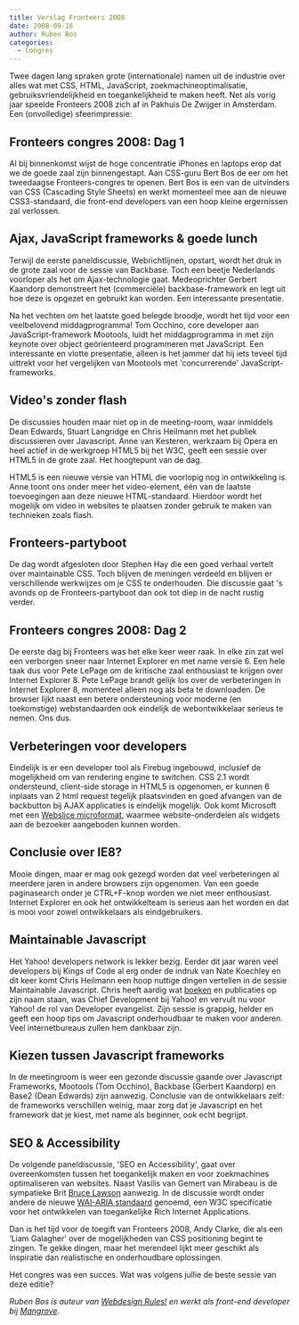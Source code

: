 ```yaml
---
title: Verslag Fronteers 2008
date: 2008-09-16
author: Ruben Bos
categories: 
  - Congres
---
```

Twee dagen lang spraken grote (internationale) namen uit de industrie over alles wat met CSS, HTML, JavaScript, zoekmachineoptimalisatie, gebruiksvriendelijkheid en toegankelijkheid te maken heeft. Net als vorig jaar speelde Fronteers 2008 zich af in Pakhuis De Zwijger in Amsterdam. Een (onvolledige) sfeerimpressie:

## Fronteers congres 2008: Dag 1

Al bij binnenkomst wijst de hoge concentratie iPhones en laptops erop dat we de goede zaal zijn binnengestapt. Aan CSS-guru Bert Bos de eer om het tweedaagse Fronteers-congres te openen. Bert Bos is een van de uitvinders van CSS (Cascading Style Sheets) en werkt momenteel mee aan de nieuwe CSS3-standaard, die front-end developers van een hoop kleine ergernissen zal verlossen.

## Ajax, JavaScript frameworks & goede lunch

Terwijl de eerste paneldiscussie, Webrichtlijnen, opstart, wordt het druk in de grote zaal voor de sessie van Backbase. Toch een beetje Nederlands voorloper als het om Ajax-technologie gaat. Medeoprichter Gerbert Kaandorp demonstreert het (commerciële) backbase-framework en legt uit hoe deze is opgezet en gebruikt kan worden. Een interessante presentatie.

Na het vechten om het laatste goed belegde broodje, wordt het tijd voor een veelbelovend middagprogramma! Tom Occhino, core developer aan JavaScript-framework Mootools, luidt het middagprogramma in met zijn keynote over object geörienteerd programmeren met JavaScript. Een interessante en vlotte presentatie, alleen is het jammer dat hij iets teveel tijd uittrekt voor het vergelijken van Mootools met 'concurrerende' JavaScript-frameworks.

## Video's zonder flash

De discussies houden maar niet op in de meeting-room,  waar inmiddels Dean Edwards, Stuart Langridge en Chris Heilmann met het publiek discussieren over Javascript. Anne van Kesteren, werkzaam bij Opera en heel actief in de werkgroep HTML5 bij het W3C, geeft een sessie over HTML5 in de grote zaal. Het hoogtepunt van de dag.  

HTML5 is een nieuwe versie van HTML die voorlopig nog in ontwikkeling is. Anne toont ons onder meer het video-element, één van de laatste toevoegingen aan deze nieuwe HTML-standaard. Hierdoor wordt het mogelijk om video in websites te plaatsen zonder gebruik te maken van technieken zoals flash.

## Fronteers-partyboot

De dag wordt afgesloten door Stephen Hay die een goed verhaal vertelt over maintainable CSS. Toch blijven de meningen verdeeld en blijven er verschillende werkwijzes om je CSS te onderhouden. Die discussie gaat 's avonds op de Fronteers-partyboot dan ook tot diep in de nacht rustig verder.

## Fronteers congres 2008: Dag 2

De eerste dag bij Fronteers was het elke keer weer raak. In elke zin zat wel een verborgen sneer naar Internet Explorer en met name versie 6. Een hele taak dus voor Pete LePage om de kritische zaal enthousiast te krijgen over Internet Explorer 8. Pete LePage brandt gelijk los over de verbeteringen in Internet Explorer 8, momenteel alleen nog als beta te downloaden. De browser lijkt naast een betere ondersteuning voor moderne (en toekomstige) webstandaarden ook eindelijk de webontwikkelaar serieus te nemen. Ons dus.

## Verbeteringen voor developers

Eindelijk is er een developer tool als Firebug ingebouwd, inclusief de mogelijkheid om van rendering engine te switchen. CSS 2.1 wordt ondersteund, client-side storage in HTML5 is opgenomen, er kunnen 6 inplaats van 2 html request tegelijk plaatsvinden en goed afvangen van de backbutton bij AJAX applicaties is eindelijk mogelijk. Ook komt Microsoft met een [Webslice microformat](http://msdn.microsoft.com/en-us/library/cc196992.aspx), waarmee website-onderdelen als widgets aan de bezoeker aangeboden kunnen worden.

## Conclusie over IE8? 

Mooie dingen, maar er mag ook gezegd worden dat veel verbeteringen al meerdere jaren in andere browsers zijn opgenomen. Van een goede paginasearch onder je CTRL+F-knop worden we niet meer enthousiast. Internet Explorer en ook het ontwikkelteam is serieus aan het worden en dat is mooi voor zowel ontwikkelaars als eindgebruikers.

## Maintainable Javascript

Het Yahoo! developers network is lekker bezig. Eerder dit jaar waren veel developers bij Kings of Code al erg onder de indruk van Nate Koechley en dit keer komt Chris Heilmann een hoop nuttige dingen vertellen in de sessie Maintainable Javascript. Chris heeft aardig wat [boeken](http://www.wait-till-i.com/books/) en publicaties op zijn naam staan, was Chief Development bij Yahoo! en vervult nu voor Yahoo! de rol van Developer evangelist. Zijn sessie is grappig, helder en geeft een hoop tips om Javascript onderhoudbaar te maken voor anderen. Veel internetbureaus zullen hem dankbaar zijn.

## Kiezen tussen Javascript frameworks

In de meetingroom is weer een gezonde discussie gaande over Javascript Frameworks, Mootools (Tom Occhino), Backbase (Gerbert Kaandorp) en Base2 (Dean Edwards) zijn aanwezig. Conclusie van de ontwikkelaars zelf: de frameworks verschillen weinig, maar zorg dat je Javascript en het framework dat je kiest, met name als beginner, ook echt begrijpt.

## SEO & Accessibility

De volgende paneldiscussie, 'SEO en Accessibility', gaat over overeenkomsten tussen het toegankelijk maken en voor zoekmachines optimaliseren van websites. Naast Vasilis van Gemert van Mirabeau is de sympatieke Brit [Bruce Lawson](http://www.brucelawson.co.uk/) aanwezig. In de discussie wordt onder andere de nieuwe [WAI-ARIA standaard](http://www.w3.org/TR/wai-aria/) genoemd, een W3C specificatie voor het ontwikkelen van toegankelijke Rich Internet Applications.

Dan is het tijd voor de toegift van Fronteers 2008, Andy Clarke, die als een ‘Liam Galagher’ over de mogelijkheden van CSS positioning begint te zingen. Te gekke dingen, maar het merendeel lijkt meer geschikt als inspiratie dan realistische en onderhoudbare oplossingen.

Het congres was een succes. Wat was volgens jullie de beste sessie van deze editie?

_Ruben Bos is auteur van [Webdesign Rules!](http://www.webdesignrules.nl/) en werkt als front-end developer bij [Mangrove](http://www.mangrove.nl/)._
